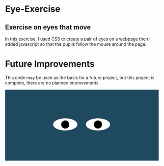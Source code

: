 # Eye-Exercise
## Exercise on eyes that move
<p>In this exercise, I used CSS to create a pair of eyes on a webpage then I added javascript so that the pupils follow the mouse around the page.</p>
<h1>Future Improvements</h1>
<p>This code may be used as the basis for a future project, but this project is complete, there are no planned improvements.</p>
<img src= "eyes.png" width='500' />
